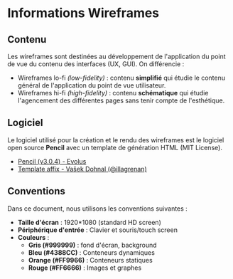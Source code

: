 # Informations Wireframes

## Contenu
Les wireframes sont destinées au développement de l'application du point de vue du contenu des interfaces (UX, GUI). On différencie :
- Wireframes lo-fi *(low-fidelity)* : contenu **simplifié** qui étudie le contenu général de l'application du point de vue utilisateur.
- Wireframes hi-fi *(high-fidelity)* : contenu **schématique** qui étudie l'agencement des différentes pages sans tenir compte de l'esthétique.

## Logiciel
Le logiciel utilisé pour la création et le rendu des wireframes est le logiciel open source **Pencil** avec un template de génération HTML (MIT License).
* [Pencil (v3.0.4) - Evolus](https://pencil.evolus.vn/)
* [Template affix - Vašek Dohnal (@illagrenan)](https://github.com/illagrenan/affix-pencil-export-template)

## Conventions
Dans ce document, nous utilisons les conventions suivantes :
* **Taille d'écran** : 1920*1080 (standard HD screen)
* **Périphérique d'entrée** : Clavier et souris/touch screen
* **Couleurs** :
  * **Gris (#999999)** : fond d'écran, background
  * **Bleu (#4388CC)** : Conteneurs dynamiques
  * **Orange (#FF9966)** : Conteneurs statiques
  * **Rouge (#FF6666)** : Images et graphes

